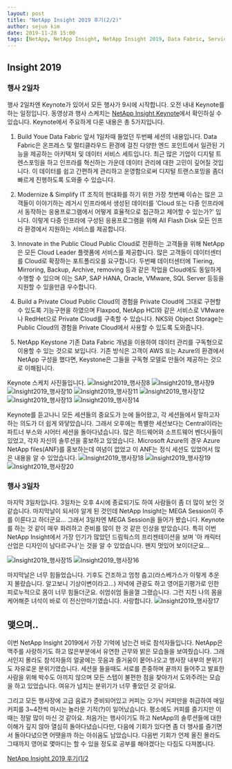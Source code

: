```yaml
---
layout: post
title: "NetApp Insight 2019 후기(2/2)"
author: sejun kim
date: 2019-11-28 15:00
tags: [NetApp, NetApp Insight, NetApp Insight 2019, Data Fabric, Service Fabric, tip, Cloud, Azure, AWS, GCP, 후기]
---
```


## Insight 2019 

### 행사 2일차
행사 2일차엔 Keynote가 있어서 모든 행사가 9시에 시작합니다. 오전 내내 Keynote를 하는 일정입니다. 동영상과 행사 스케치는 [NetApp Insight Keynote](https://insight.netapp.com/las-vegas/wrap-up.aspx#modal-video)에서 확인하실 수 있습니다. Keynote에서 주요하게 다룬 내용은 총 5가지입니다.

1. Build Youe Data Fabric
앞서 1일차때 들었던 두번째 세션의 내용입니다. Data Fabric은 온프레스 및 멀티클라우드 환경에 걸친 다양한 엔드 포인트에서 일관된 기능을 제공하는 아키텍처 및 데이터 서비스 세트입니다. 최근 많은 기업이 디지털 트렌스포밍을 하고 인프라를 혁신하는 가운데 데이터 관리에 대한 고민이 깊어질 것입니다. 이 데이터를 쉽고 간편하게 관리하고 운영함으로써 디지털 트랜스포밍을 좀더 빠르게 진행하도록 도와줄 수 있습니다.

1. Modernize & Simplify IT
조직의 현대화를 하기 위한 가장 첫번째 이슈는 많은 고객들이 이야기하는 레거시 인프라에서 생성된 데이터를 'Cloud 또는 다중 인프라에서 동작하는 응용프로그램에서 어떻게 효율적으로 접근하고 제어할 수 있는가?' 입니다. 이렇게 다중 인프라에 구성된 응용프로그램을 위해 All Flash Disk 모든 인프라 환경에서 지원하는 서비스를 제공합니다.

1. Innovate in the Public Cloud
Public Cloud로 전환하는 고객들을 위해 NetApp은 모든 Cloud Leader 플랫폼에 서비스를 제공합니다. 많은 고객들이 데이터센터를 Cloud로 확장하는 포트폴리오를 요구합니다. 두번째 데이터센터에 Tiering, Mirroring, Backup, Archive, removing 등과 같은 작업을 Cloud에도 동일하게 수행할 수 있으며 이는 SAP, SAP HANA, Oracle, VMware, SQL Server 등등을 지원할 수 있을만큼 우수합니다.

1. Build a Private Cloud
Public Cloud의 경험을 Private Cloud에 그대로 구현할 수 있도록 기능구현을 하였으며 Flaxpod, NetApp HCI와 같은 서비스로 VMware나 RedHet으로 Private Cloud를 구축할 수 있습니다. NKS와 Object Storage는 Public Cloud의 경험을 Private Cloud에서 사용할 수 있도록 도와줍니다.

1. NetApp Keystone
기존 Data Fabric 개념을 이용하여 데이터 관리를 구독형으로 이용할 수 있는 것으로 보입니다. 기존 방식은 고객이 AWS 또는 Azure의 환경에서 NetApp 구성을 했다면, Keystone은 그들을 구독형 모델로 만들어 제공하는 것으로 이해됩니다.

Keynote 스케치 사진들입니다.
![Insight2019_행사장8](https://techblogst.blob.core.windows.net/img/2019-11-28-Post/Insight08_web.jpg)
![Insight2019_행사장9](https://techblogst.blob.core.windows.net/img/2019-11-28-Post/Insight09_web.jpg)
![Insight2019_행사장10](https://techblogst.blob.core.windows.net/img/2019-11-28-Post/Insight10_web.jpg)
![Insight2019_행사장11](https://techblogst.blob.core.windows.net/img/2019-11-28-Post/Insight11.web.jpg)
![Insight2019_행사장12](https://techblogst.blob.core.windows.net/img/2019-11-28-Post/Insight12.web.jpg)
![Insight2019_행사장13](https://techblogst.blob.core.windows.net/img/2019-11-28-Post/Insight13.web.jpg)
![Insight2019_행사장14](https://techblogst.blob.core.windows.net/img/2019-11-28-Post/Insight14.web.jpg)

Keynote를 듣고나니 모든 세션들의 중요도가 눈에 들어왔고, 각 세션들에서 말하고자 하는 의도가 더 쉽게 와닿았습니다. 그래서 오후에는 특별한 세션보다는 Central이라는 파트너 부스와 시어터 세션을 돌아다녔습니다. 많은 하드웨어와 소프트웨어 벤더사들이 있었고, 각자 자신의 솔루션을 홍보하고 있었습니다. Microsoft Azure의 경우 Azure NetApp files(ANF)를 홍보하는데 여념이 없었고 이 ANF는 정식 세션도 있었어서 많은 내용을 알 수 있었습니다.
![Insight2019_행사장18](https://techblogst.blob.core.windows.net/img/2019-11-28-Post/Insight18.web.jpg)
![Insight2019_행사장19](https://techblogst.blob.core.windows.net/img/2019-11-28-Post/Insight19.web.jpg)
![Insight2019_행사장20](https://techblogst.blob.core.windows.net/img/2019-11-28-Post/Insight20.web.jpg)

### 행사 3일차
마지막 3일차입니다. 3일차는 오후 4시에 종료되기도 하여 사람들이 좀 더 많이 보인 것 같습니다. 마지막날이 되서야 알게 된 것인데 NetApp Insight는 MEGA Session이 주를 이룬다고 하더군요... 그래서 3일차엔 MEGA Session을 들어가 봤습니다. Keynote를 하는 것 같이 매우 화려하고 준비를 많이 한 것 같은 인상을 받았습니다. 특히 이번 NetApp Insight에서 가장 인기가 많았던 드림웍스의 프리젠테이션을 보며 '아 캐릭터 산업은 디자인이 남다르구나'는 것을 알 수 있었습니다. 왠지 멋있어 보이더군요...

![Insight2019_행사장15](https://techblogst.blob.core.windows.net/img/2019-11-28-Post/Insight15.web.jpg)
![Insight2019_행사장16](https://techblogst.blob.core.windows.net/img/2019-11-28-Post/Insight16.web.jpg)

마지막날은 너무 힘들었습니다. 기후도 건조하고 엄청 춥고(라스베가스가 이렇게 추운지 몰랐습니다. 알고보니 기상이변이라고...) 저녁에 관광도 하고 영어듣기평가로 인한 피로누적으로 몸이 너무 힘들더군요. 쉬엄쉬엄 들을껄 그랬습니다. 그런 지친 나의 몸을 케어해준 녀석이 바로 이 전신안마기였습니다. 사랑합니다.
![Insight2019_행사장17](https://techblogst.blob.core.windows.net/img/2019-11-28-Post/Insight17.web.jpg)

## 맺으며..
이번 NetApp Insight 2019에서 가장 기억에 남는건 바로 참석자들입니다. NetApp은 맥주를 사랑하기도 하고 많은부분에서 유연한 근무와 밝은 모습들을 보여줬습니다. 그래서인지 몰라도 참석자들의 얼굴에는 웃음과 즐거움이 뭍어나오고 행사장 내부의 분위기도 자유로운 분위기였습니다. 세션을 들을때도 서로를 존중하며 끝까지 들어주고 발표한 사람을 위해 박수도 아끼지 않으며 모든 스텝이 불편한 점을 찾아가서 도와주려는 모습을 하고 있었습니다. 여유가 넘치는 분위기가 너무 좋았던 것 같아요.

그리고 모든 행사장에 고급 음료가 준비되어있고 커피는 오가닉 커피만을 취급하여 매일 커피를 3~4잔씩 마시는 놀라운 기적(?)이 일어났습니다. 평소에도 커피를 즐기지만 이때는 정말 많이 마신 것 같아요. 처음가는 행사이기도 하고 NetApp의 솔루션들에 대한 이해가 깊지 않아 열심히 돌아다녔습니다만, 다음에 기회가 있다면 좀 더 행사를 즐기면서 돌아다녔으면 어땟을까 하는 아쉬움도 남았습니다. 다음번 기회가 언제 올진 몰라도 그때까지 영어로 몇마디는 할 수 있을 정도로 공부를 해야겠다는 다짐도 다져봅니다.

[NetApp Insight 2019 후기(1/2](./2019-11-28-Insight2019_1.md)